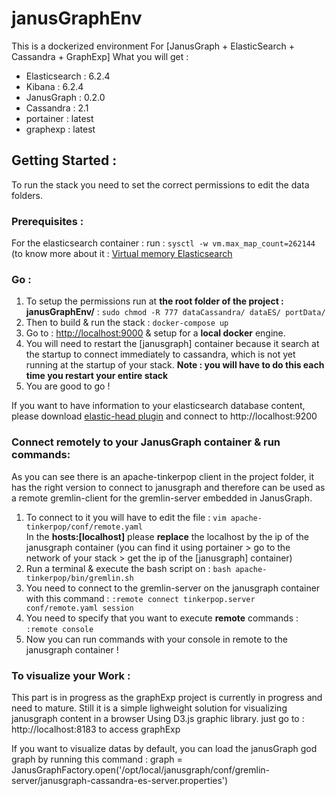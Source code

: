 
# janusGraphEnv
This is a dockerized environment For [JanusGraph + ElasticSearch + Cassandra + GraphExp] 
What you will get : 
* Elasticsearch : 6.2.4
* Kibana : 6.2.4
* JanusGraph : 0.2.0
* Cassandra : 2.1
* portainer : latest
* graphexp : latest

## Getting Started : 
To run the stack you need to set the correct permissions to edit the data folders.
### Prerequisites : 
For the elasticsearch container : 
run : `sysctl -w vm.max_map_count=262144` (to know more about it : [Virtual memory Elasticsearch](https://www.elastic.co/guide/en/elasticsearch/reference/current/vm-max-map-count.html#vm-max-map-count)
### Go :
1. To setup the permissions run at **the root  folder of the project :  janusGraphEnv/** : 
`sudo chmod -R 777 dataCassandra/ dataES/ portData/`
2. Then to build & run the stack : 
`docker-compose up`
3. Go to : [http://localhost:9000](http://localhost:9000) & setup for a **local docker** engine.
4. You will need to restart the [janusgraph] container because it search at the startup to connect immediately to cassandra, which is not yet running at the startup of your stack. **Note : you will have to do this each time you restart your entire stack**
5. You are good to go !

If you want to have information to your elasticsearch database content, please download [elastic-head plugin](https://chrome.google.com/webstore/detail/elasticsearch-head/ffmkiejjmecolpfloofpjologoblkegm) and connect to http://localhost:9200
### Connect remotely to your JanusGraph container & run commands:
As you can see there is an apache-tinkerpop client in the project folder, it has the right version to connect to janusgraph and therefore can be used as a remote gremlin-client for the gremlin-server embedded in JanusGraph.
1. To connect to it you will have to edit the file :
`vim apache-tinkerpop/conf/remote.yaml`    
 In the **hosts:[localhost]** please **replace** the localhost by the ip of the janusgraph container (you can find it using portainer > go to the network of your stack > get the ip of the [janusgraph] container)
 2. Run a terminal & execute the bash script on :
 `bash apache-tinkerpop/bin/gremlin.sh`
2. You need to connect to the gremlin-server on the janusgraph container with this command : 
`:remote connect tinkerpop.server conf/remote.yaml session`
3. You need to specify that you want to execute **remote** commands : 
`:remote console`
4. Now you can run commands with your console in remote to the janusgraph container !

### To visualize your Work :
This part is in progress as the graphExp project is currently in progress and need to mature.
Still it is a simple lighweight solution for visualizing janusgraph content in a browser Using D3.js graphic library.
just go to : http://localhost:8183 to access graphExp

If you want to visualize datas by default, you can load the janusGraph god graph by running this command :
graph = JanusGraphFactory.open('/opt/local/janusgraph/conf/gremlin-server/janusgraph-cassandra-es-server.properties')
